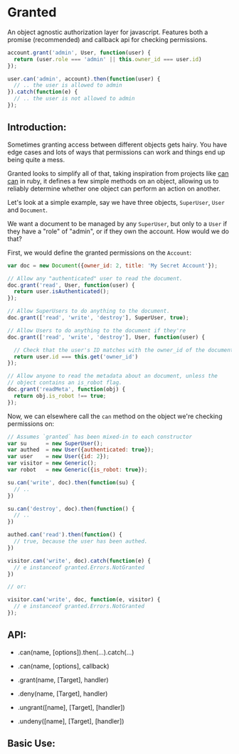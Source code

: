 # Granted

An object agnostic authorization layer for javascript. Features both a
promise (recommended) and callback api for checking permissions.

```js
account.grant('admin', User, function(user) {
  return (user.role === 'admin' || this.owner_id === user.id)
});

user.can('admin', account).then(function(user) {
  // .. the user is allowed to admin
}).catch(function(e) {
  // .. the user is not allowed to admin
});
```

## Introduction:

Sometimes granting access between different objects gets hairy. You have edge cases
and lots of ways that permissions can work and things end up being quite a mess.

Granted looks to simplify all of that, taking inspiration from projects like [can can](https://github.com/ryanb/cancan)
in ruby, it defines a few simple methods on an object, allowing us to reliably determine whether
one object can perform an action on another.

Let's look at a simple example, say we have three objects, `SuperUser`, `User` and `Document`.

We want a document to be managed by any `SuperUser`, but only to a `User` if they have
a "role" of "admin", or if they own the account. How would we do that?

First, we would define the granted permissions on the `Account`:

```js
var doc = new Document({owner_id: 2, title: 'My Secret Account'});

// Allow any "authenticated" user to read the document.
doc.grant('read', User, function(user) {
  return user.isAuthenticated();
});

// Allow SuperUsers to do anything to the document.
doc.grant(['read', 'write', 'destroy'], SuperUser, true);

// Allow Users to do anything to the document if they're
doc.grant(['read', 'write', 'destroy'], User, function(user) {

  // Check that the user's ID matches with the owner_id of the document
  return user.id === this.get('owner_id')
});

// Allow anyone to read the metadata about an document, unless the
// object contains an is_robot flag.
doc.grant('readMeta', function(obj) {
  return obj.is_robot !== true;
});
```

Now, we can elsewhere call the `can` method on the object we're checking
permissions on:

```js
// Assumes `granted` has been mixed-in to each constructor
var su      = new SuperUser();
var authed  = new User({authenticated: true});
var user    = new User({id: 2});
var visitor = new Generic();
var robot   = new Generic({is_robot: true});

su.can('write', doc).then(function(su) {
  // ..
})

su.can('destroy', doc).then(function() {
  // ..
})

authed.can('read').then(function() {
  // true, because the user has been authed.
})

visitor.can('write', doc).catch(function(e) {
  // e instanceof granted.Errors.NotGranted
})

// or:

visitor.can('write', doc, function(e, visitor) {
  // e instanceof granted.Errors.NotGranted
});

```

## API:
- .can(name, [options]).then(...).catch(...)
- .can(name, [options], callback)

- .grant(name, [Target], handler)
- .deny(name, [Target], handler)
- .ungrant([name], [Target], [handler])
- .undeny([name], [Target], [handler])


## Basic Use:
